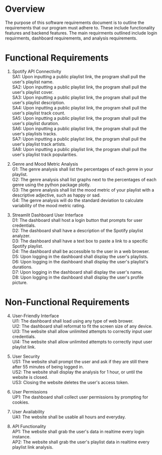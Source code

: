 # Overview
The purpose of this software requirements document is to outline the requirements that our program must adhere to. These include functionality features and backend features. The main requirments outlined include login requirments, dashboard requirements, and analysis requirements.    

# Functional Requirements
1. Spotify API Connectivity  
   SA1: Upon inputting a public playlist link, the program shall pull the user's playlist name.  
   SA2: Upon inputting a public playlist link, the program shall pull the user's playlist cover.  
   SA3: Upon inputting a public playlist link, the program shall pull the user's playlist description.  
   SA4: Upon inputting a public playlist link, the program shall pull the user's playlist track count.   
   SA5: Upon inputting a public playlist link, the program shall pull the user's playlist duration.   
   SA6: Upon inputting a public playlist link, the program shall pull the user's playlists tracks.   
   SA7: Upon inputting a public playlist link, the program shall pull the user's playlist track artists.   
   SA8: Upon inputting a public playlist link, the program shall pull the user's playlist track popularities.    

3. Genre and Mood Metric Analysis  
   G1: The genre analysis shall list the percentages of each genre in your playlist.  
   G2: The genre analysis shall list graphs next to the percentages of each genre using the python package plotly.  
   G3: The genre analysis shall list the mood metric of your playlist with a descriptive adjective, such as happy or sad.  
   G4: The genre analysis will do the standard deviation to calculate variability of the mood metric rating.  

4. Streamlit Dashboard User Interface  
   D1: The dashboard shall host a login button that prompts for user credentials.  
   D2: The dashboard shall have a description of the Spotify playlist analyzer.  
   D3: The dashboard shall have a text box to paste a link to a specific Spotify playlist.  
   D4: The dashboard shall be accessible to the user in a web browser.  
   D5: Upon logging in the dashboard shall display the user's playlists.  
   D6: Upon logging in the dashboard shall display the user's playlist's durations.  
   D7: Upon logging in the dashboard shall display the user's name.  
   D8: Upon logging in the dashboard shall display the user's profile picture.  

# Non-Functional Requirements
4. User-Friendly Interface   
   UI1: The dashboard shall load using any type of web brower.  
   UI2: The dashboard shall reformat to fit the screen size of any device.  
   UI3: The website shall allow unlimited attempts to correctly input user credentials.  
   UI4: The website shall allow unlimited attempts to correctly input user playlist link.  

5. User Security  
   US1: The website shall prompt the user and ask if they are still there after 55 minutes of being logged in.  
   US2: The website shall display the analysis for 1 hour, or until the website is closed.  
   US3: Closing the website deletes the user's access token.  
   
7. User Permissions  
   UP1: The dashboard shall collect user permissions by prompting for cookies.  

8. User Availability  
   UA1: The website shall be usable all hours and everyday.  

9. API Functionality  
   AP1: The website shall grab the user's data in realtime every login instance.  
   AP2: The website shall grab the user's playlist data in realtime every playlist link analysis.  
